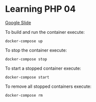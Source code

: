 # Learning PHP 04

[Google Slide](https://docs.google.com/presentation/d/1lN34vnqIGKdLPF8CT2n-8aOmvXTY6xJwXr7D_RaHM6s/edit?usp=sharing)

To build and run the container execute:
```
docker-compose up
```

To stop the container execute:
```
docker-compose stop
```

To start a stopped container execute:
```
docker-compose start
```

To remove all stopped containers execute:
```
docker-compose rm
```
